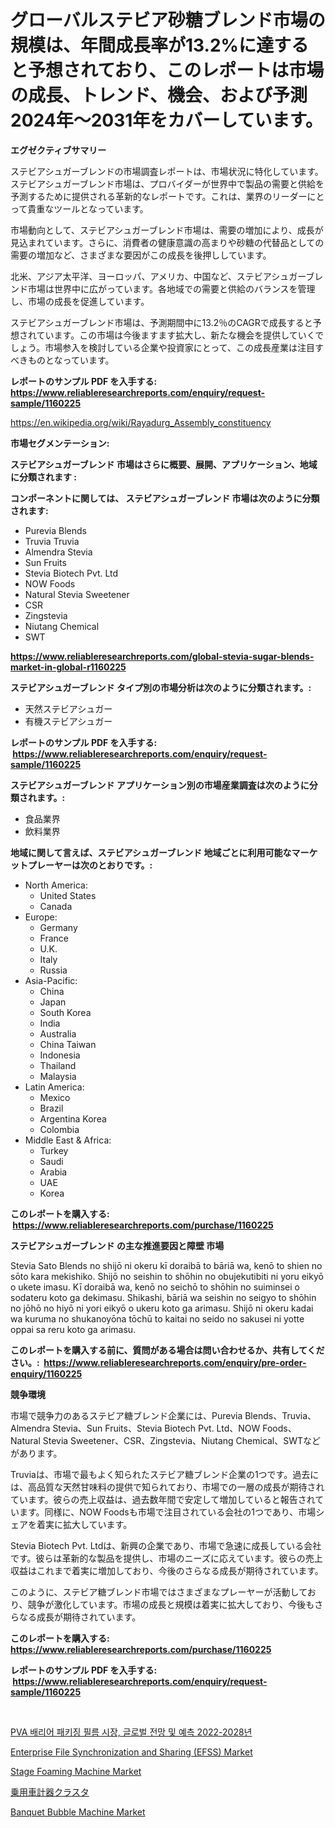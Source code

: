 <p><h1>グローバルステビア砂糖ブレンド市場の規模は、年間成長率が13.2%に達すると予想されており、このレポートは市場の成長、トレンド、機会、および予測2024年〜2031年をカバーしています。</h1></p><p><strong>エグゼクティブサマリー</strong></p>
<p><p>ステビアシュガーブレンドの市場調査レポートは、市場状況に特化しています。ステビアシュガーブレンド市場は、プロバイダーが世界中で製品の需要と供給を予測するために提供される革新的なレポートです。これは、業界のリーダーにとって貴重なツールとなっています。</p><p>市場動向として、ステビアシュガーブレンド市場は、需要の増加により、成長が見込まれています。さらに、消費者の健康意識の高まりや砂糖の代替品としての需要の増加など、さまざまな要因がこの成長を後押ししています。</p><p>北米、アジア太平洋、ヨーロッパ、アメリカ、中国など、ステビアシュガーブレンド市場は世界中に広がっています。各地域での需要と供給のバランスを管理し、市場の成長を促進しています。</p><p>ステビアシュガーブレンド市場は、予測期間中に13.2％のCAGRで成長すると予想されています。この市場は今後ますます拡大し、新たな機会を提供していくでしょう。市場参入を検討している企業や投資家にとって、この成長産業は注目すべきものとなっています。</p></p>
<p><strong>レポートのサンプル PDF を入手する: <a href="https://www.reliableresearchreports.com/enquiry/request-sample/1160225">https://www.reliableresearchreports.com/enquiry/request-sample/1160225</a></strong></p>
<p><a href="https://en.wikipedia.org/wiki/Rayadurg_Assembly_constituency">https://en.wikipedia.org/wiki/Rayadurg_Assembly_constituency</a></p>
<p><strong>市場セグメンテーション:</strong></p>
<p><strong> ステビアシュガーブレンド 市場はさらに概要、展開、アプリケーション、地域に分類されます :</strong></p>
<p><strong>コンポーネントに関しては、 ステビアシュガーブレンド 市場は次のように分類されます: &nbsp;</strong></p>
<p><ul><li>Purevia Blends</li><li>Truvia Truvia</li><li>Almendra Stevia</li><li>Sun Fruits</li><li>Stevia Biotech Pvt. Ltd</li><li>NOW Foods</li><li>Natural Stevia Sweetener</li><li>CSR</li><li>Zingstevia</li><li>Niutang Chemical</li><li>SWT</li></ul></p>
<p><strong><a href="https://www.reliableresearchreports.com/global-stevia-sugar-blends-market-in-global-r1160225">https://www.reliableresearchreports.com/global-stevia-sugar-blends-market-in-global-r1160225</a></strong></p>
<p><strong> ステビアシュガーブレンド タイプ別の市場分析は次のように分類されます。:</strong></p>
<p><ul><li>天然ステビアシュガー</li><li>有機ステビアシュガー</li></ul></p>
<p><strong>レポートのサンプル PDF を入手する: &nbsp;<a href="https://www.reliableresearchreports.com/enquiry/request-sample/1160225">https://www.reliableresearchreports.com/enquiry/request-sample/1160225</a></strong></p>
<p><strong> ステビアシュガーブレンド アプリケーション別の市場産業調査は次のように分類されます。:</strong></p>
<p><ul><li>食品業界</li><li>飲料業界</li></ul></p>
<p><strong>地域に関して言えば、ステビアシュガーブレンド 地域ごとに利用可能なマーケットプレーヤーは次のとおりです。:</strong></p>
<p><ul>
    <li>
        North America:
        <ul>
            <li>United States</li>
            <li>Canada</li>
        </ul>
    </li>
    <li>
        Europe:
        <ul>
            <li>Germany</li>
            <li>France</li>
            <li>U.K.</li>
            <li>Italy</li>
            <li>Russia</li>
        </ul>
    </li>
    <li>
        Asia-Pacific:
        <ul>
            <li>China</li>
            <li>Japan</li>
            <li>South Korea</li>
            <li>India</li>
            <li>Australia</li>
            <li>China Taiwan</li>
            <li>Indonesia</li>
            <li>Thailand</li>
            <li>Malaysia</li>
        </ul>
    </li>
    <li>
        Latin America:
        <ul>
            <li>Mexico</li>
            <li>Brazil</li>
            <li>Argentina Korea</li>
            <li>Colombia</li>
        </ul>
    </li>
    <li>
        Middle East & Africa:
        <ul>
            <li>Turkey</li>
            <li>Saudi</li>
            <li>Arabia</li>
            <li>UAE</li>
            <li>Korea</li>
        </ul>
    </li>
    </ul></p>
<p><strong>このレポートを購入する: &nbsp;<a href="https://www.reliableresearchreports.com/purchase/1160225">https://www.reliableresearchreports.com/purchase/1160225</a></strong></p>
<p><strong>ステビアシュガーブレンド の主な推進要因と障壁 市場</strong></p>
<p><p>Stevia Sato Blends no shijō ni okeru kī doraibā to bāriā wa, kenō to shien no sōto kara mekishiko. Shijō no seishin to shōhin no obujekutibiti ni yoru eikyō o ukete imasu. Kī doraibā wa, kenō no seichō to shōhin no suiminsei o sodateru koto ga dekimasu. Shikashi, bāriā wa seishin no seigyo to shōhin no jōhō no hiyō ni yori eikyō o ukeru koto ga arimasu. Shijō ni okeru kadai wa kuruma no shukanoyōna tōchū to kaitai no seido no sakusei ni yotte oppai sa reru koto ga arimasu.</p></p>
<p><strong>このレポートを購入する前に、質問がある場合は問い合わせるか、共有してください。:&nbsp; <a href="https://www.reliableresearchreports.com/enquiry/pre-order-enquiry/1160225">https://www.reliableresearchreports.com/enquiry/pre-order-enquiry/1160225</a></strong></p>
<p><strong>競争環境</strong></p>
<p><p>市場で競争力のあるステビア糖ブレンド企業には、Purevia Blends、Truvia、Almendra Stevia、Sun Fruits、Stevia Biotech Pvt. Ltd、NOW Foods、Natural Stevia Sweetener、CSR、Zingstevia、Niutang Chemical、SWTなどがあります。</p><p>Truviaは、市場で最もよく知られたステビア糖ブレンド企業の1つです。過去には、高品質な天然甘味料の提供で知られており、市場での一層の成長が期待されています。彼らの売上収益は、過去数年間で安定して増加していると報告されています。同様に、NOW Foodsも市場で注目されている会社の1つであり、市場シェアを着実に拡大しています。</p><p>Stevia Biotech Pvt. Ltdは、新興の企業であり、市場で急速に成長している会社です。彼らは革新的な製品を提供し、市場のニーズに応えています。彼らの売上収益はこれまで着実に増加しており、今後のさらなる成長が期待されています。</p><p>このように、ステビア糖ブレンド市場ではさまざまなプレーヤーが活動しており、競争が激化しています。市場の成長と規模は着実に拡大しており、今後もさらなる成長が期待されています。</p></p>
<p><strong>このレポートを購入する: &nbsp; <a href="https://www.reliableresearchreports.com/purchase/1160225">https://www.reliableresearchreports.com/purchase/1160225</a></strong></p>
<p><strong>レポートのサンプル PDF を入手する: &nbsp;<a href="https://www.reliableresearchreports.com/enquiry/request-sample/1160225">https://www.reliableresearchreports.com/enquiry/request-sample/1160225</a></strong><strong></strong></p>
<p>&nbsp;</p>
<p><p><a href="https://github.com/rcabello548/Market-Research-Report-List-2/blob/main/6840032130728.md">PVA 배리어 패키징 필름 시장, 글로벌 전망 및 예측 2022-2028년</a></p><p><a href="https://github.com/faniayasa/Market-Research-Report-List-1/blob/main/enterprise-file-synchronization-and-sharing-efss-market.md">Enterprise File Synchronization and Sharing (EFSS) Market</a></p><p><a href="https://issuu.com/reportprime-2/docs/stage-foaming-machine-market-size-2030.pptx">Stage Foaming Machine Market</a></p><p><a href="https://github.com/TerrellConn/Market-Research-Report-List-2/blob/main/2794522134039.md">乗用車計器クラスタ</a></p><p><a href="https://issuu.com/reportprime-2/docs/banquet-bubble-machine-market-size-2030.pptx">Banquet Bubble Machine Market</a></p></p>